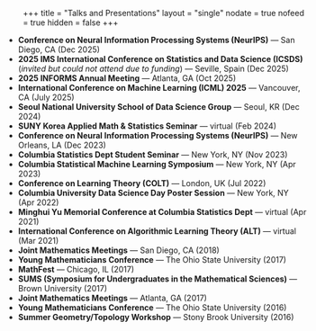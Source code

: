 +++
title = "Talks and Presentations"
layout = "single"
nodate = true
nofeed = true
hidden = false
+++

<div style="margin-left:-2rem;">

* **Conference on Neural Information Processing Systems (NeurIPS)** — San Diego, CA (Dec 2025)
* **2025 IMS International Conference on Statistics and Data Science (ICSDS)** (_invited but could not attend due to funding_) — Seville, Spain (Dec 2025)
* **2025 INFORMS Annual Meeting** — Atlanta, GA (Oct 2025)
* **International Conference on Machine Learning (ICML) 2025** — Vancouver, CA (July 2025)
* **Seoul National University School of Data Science Group** — Seoul, KR (Dec 2024)
* **SUNY Korea Applied Math & Statistics Seminar** — virtual (Feb 2024)
* **Conference on Neural Information Processing Systems (NeurIPS)** — New Orleans, LA (Dec 2023)
* **Columbia Statistics Dept Student Seminar** — New York, NY (Nov 2023)
* **Columbia Statistical Machine Learning Symposium** — New York, NY (Apr 2023)
* **Conference on Learning Theory (COLT)** — London, UK (Jul 2022)
* **Columbia University Data Science Day Poster Session** — New York, NY (Apr 2022)
* **Minghui Yu Memorial Conference at Columbia Statistics Dept** — virtual (Apr 2021)
* **International Conference on Algorithmic Learning Theory (ALT)** — virtual (Mar 2021)
* **Joint Mathematics Meetings** — San Diego, CA (2018)
* **Young Mathematicians Conference** — The Ohio State University (2017)
* **MathFest** — Chicago, IL (2017)
* **SUMS (Symposium for Undergraduates in the Mathematical Sciences)** — Brown University (2017)
* **Joint Mathematics Meetings** — Atlanta, GA (2017)
* **Young Mathematicians Conference** — The Ohio State University (2016)
* **Summer Geometry/Topology Workshop** — Stony Brook University (2016)

</div>
